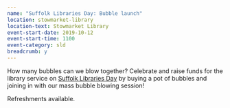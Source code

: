 ```yaml
---
name: "Suffolk Libraries Day: Bubble launch"
location: stowmarket-library
location-text: Stowmarket Library
event-start-date: 2019-10-12
event-start-time: 1100
event-category: sld
breadcrumb: y
---
```


How many bubbles can we blow together? Celebrate and raise funds for the library service on [Suffolk Libraries Day](/suffolk-libraries-day/) by buying a pot of bubbles and joining in with our mass bubble blowing session!

Refreshments available.
